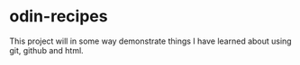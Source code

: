 # odin-recipes
This project will in some way demonstrate things I have learned about using git, github and html.
